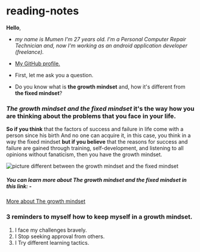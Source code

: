 # reading-notes
**Hello**,

- *my name is Mumen I'm 27 years old. I'm a Personal Computer Repair Technician and, now I'm working as an android application developer (freelance).*

- [My GitHub profile.](https://github.com/mumenAlmadaineh)

- First, let me ask you a question.

- Do you know what is **the growth mindset** and, how it's different from **the fixed mindset**?
### ***The growth mindset and the fixed mindset*** it's the way how you are thinking about the problems that you face in your life.

**So if you think** that the factors of success and failure in life come with a person since his birth And no one can acquire it, in this case, you think in a way the fixed mindset **but if you believe** that the reasons for success and failure are gained through training, self-development, and listening to all opinions without fanaticism, then you have the growth mindset.

![picture different between the growth mindset and the fixed mindset](https://lh3.googleusercontent.com/proxy/FzNjctQtADOTfyXoZ5J4py3qfzHYrOCn-k2Xsc-nJ1owzYQX6baQcNwOxLajFvfrtn-Y4BXzE8MBwRaBnfDgwUJBJBzsF4DLygvjVU_yIdPEFM05YJip1W40lnSebocA2FhInvy0NwcIA8Y-HU9RVxGMScnFQ5RdEQF4tccqZsmbSUzLtsA)

##### You can learn more about The growth mindset and the fixed mindset in this link: -
[More about The growth mindset](https://www.youtube.com/watch?v=-71zdXCMU6A)

### 3 reminders to myself how to keep myself in a growth mindset.

1. I face my challenges bravely.
2. I Stop seeking approval from others.
4. I Try different learning tactics.
